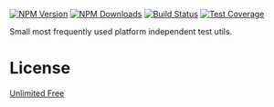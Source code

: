 [![NPM Version][npm-image]][npm-url]
[![NPM Downloads][downloads-image]][downloads-url]
[![Build Status][github-image]][github-url]
[![Test Coverage][coveralls-image]][coveralls-url]

Small most frequently used platform independent test utils.

# License

[Unlimited Free](LICENSE)

[npm-image]: https://img.shields.io/npm/v/@flemist/cache.svg
[npm-url]: https://npmjs.org/package/@flemist/cache
[downloads-image]: https://img.shields.io/npm/dm/@flemist/cache.svg
[downloads-url]: https://npmjs.org/package/@flemist/cache
[github-image]: https://github.com/NikolayMakhonin/cache/actions/workflows/test.yml/badge.svg
[github-url]: https://github.com/NikolayMakhonin/cache/actions
[coveralls-image]: https://coveralls.io/repos/github/NikolayMakhonin/cache/badge.svg
[coveralls-url]: https://coveralls.io/github/NikolayMakhonin/cache
